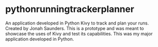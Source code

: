 # pythonrunningtrackerplanner
An application developed in Python Kivy to track and plan your runs.
Created by Jonah Saunders. 
This is a prototype and was meant to showcase the uses of Kivy and test its capabilities.
This was my major application developed in Python.
